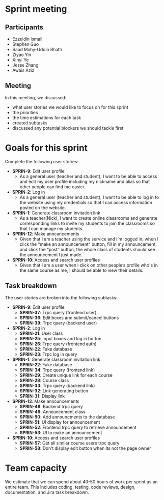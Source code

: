 # Sprint meeting
## Participants
- Ezzeldin Ismail
- Stephen Guo
- Saad Mohy-Uddin Bhatti
- Ziyao Yin
- Xinyi Ye
- Jesse Zhang
- Awais Aziz

## Meeting
In this meeting, we discussed:
- what user stories we would like to focus on for this sprint
- the priorities
- the time estimations for each task
- created subtasks
- discussed any potential blockers we should tackle first

# Goals for this sprint
Complete the following user stories:
- **SPRIN-9**: Edit user profile
  - As a general user (teacher and student), I want to be able to access and edit my user profile including my nickname and alias so that other people can find me easier.
- **SPRIN-2**: Log in
  - As a general user (teacher and student), I want to be able to log in to the website using my credentials so that I can access information posted on the website.
- **SPRIN-1**: Generate classroom invitation link
  - As a teacher(Nick), I want to create online classrooms and generate corresponding links to invite my students to join the classrooms so that I can manage my students.
- **SPRIN-12**: Make announcements
  - Given that I am a teacher using the service and I’m logged in, when I click the “make an announcement” button, fill in my announcement, and click the “post” button, the whole class of students should see the announcement I just made.
- **SPRIN-10**: Access and search user profiles
  - Given that I am a user when I click on other people’s profile who's in the same course as me, I should be able to view their details.

## Task breakdown
The user stories are broken into the following subtasks:
- **SPRIN-9**: Edit user profile
  - **SPRIN-37**: Trpc query (frontend user)
  - **SPRIN-36**: Edit boxes and submit/cancel buttons
  - **SPRIN-39**: Trpc query (backend user)
- **SPRIN-2**: Log in
  - **SPRIN-21**: User class
  - **SPRIN-25**: Input boxes and log in button
  - **SPRIN-26**: Trpc query (frontend auth)
  - **SPRIN-22**: Fake database
  - **SPRIN-23**: Trpc log in query
- **SPRIN-1**: Generate classroom invitation link
  - **SPRIN-22**: Fake database
  - **SPRIN-34**: Trpc query (frontend link)
  - **SPRIN-29**: Create unique link for each course
  - **SPRIN-28**: Course class
  - **SPRIN-33**: Trpc query (backend link)
  - **SPRIN-32**: Link generating button
  - **SPRIN-31**: Display link
- **SPRIN-12**: Make announcements
  - **SPRIN-48**: Backend trpc query
  - **SPRIN-49**: Announcement class
  - **SPRIN-50**: Add announcments to the database
  - **SPRIN-51**: UI display for announcement
  - **SPRIN-52**: Frontend trpc query to retrieve announcement
  - **SPRIN-53**: UI to make an announcement
- **SPRIN-10**: Access and search user profiles
  - **SPRIN-57**: Get all similar course users trpc query
  - **SPRIN-58**: Don't display edit button when its not the page owner

# Team capacity
We estimate that we can spend about 40-50 hours of work per sprint as an entire team. This includes coding, testing, code reviews, design, documentation, and Jira task breakdown.
